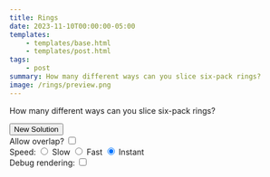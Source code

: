 ```yaml
---
title: Rings
date: 2023-11-10T00:00:00-05:00
templates:
    - templates/base.html
    - templates/post.html
tags:
    - post
summary: How many different ways can you slice six-pack rings?
image: /rings/preview.png
---
```


How many different ways can you slice six-pack rings?

<div id="sketch"></div>

<form id="form">
    <input type="button" id="restart" name="restart" value="New Solution" />
    <div>
        <label for="overlap">Allow overlap?</label>
        <input type="checkbox" id="overlap" name="overlap" value="overlap" />
    </div>
    <div>
        Speed:
        <label>
            <input type="radio" name="speed" value="Slow" /> Slow
        </label>
        <label>
            <input type="radio" name="speed" value="Fast" /> Fast
        </label>
        <label>
            <input type="radio" name="speed" value="Instant" checked="checked" /> Instant
        </label>
    </div>
    <div>
        <label for="debug">Debug rendering:</label>
        <input type="checkbox" id="debug" name="debug" value="debug" />
    </div>
</form>
